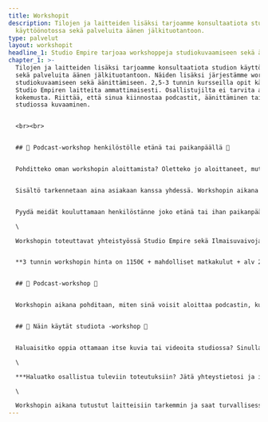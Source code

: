 ```yaml
---
title: Workshopit
description: Tilojen ja laitteiden lisäksi tarjoamme konsultaatiota studion
  käyttöönotossa sekä palveluita äänen jälkituotantoon.
type: palvelut
layout: workshopit
headline_1: Studio Empire tarjoaa workshoppeja studiokuvaamiseen sekä äänittämiseen
chapter_1: >-
  Tilojen ja laitteiden lisäksi tarjoamme konsultaatiota studion käyttöönotossa
  sekä palveluita äänen jälkituotantoon. Näiden lisäksi järjestämme workshoppeja
  studiokuvaamiseen sekä äänittämiseen. 2,5-3 tunnin kursseilla opit käyttämään
  Studio Empiren laitteita ammattimaisesti. Osallistujilta ei tarvita aiempaa
  kokemusta. Riittää, että sinua kiinnostaa podcastit, äänittäminen tai
  studiossa kuvaaminen.


  <br><br>


  ## 🎤 Podcast-workshop henkilöstölle etänä tai paikanpäällä 🎤


  Pohditteko oman workshopin aloittamista? Oletteko jo aloittaneet, mutta podcast ei ole tavoittanut haluamaanne kohderyhmää tai saanut tarvittavia tuloksia aikaan?


  Sisältö tarkennetaan aina asiakaan kanssa yhdessä. Workshopin aikana kerromme, mitä podcastit ovat, miten niitä tuotetaan, äänitetään ja julkaistaan. Podcastin aikana pureudutaan niiden markkinointiin, jotta ne saavuttavat oikean kohderyhmän. Kerromme vinkkimme parhaaseen lopputulokseen, jolla vahvistatte asiantuntijuuttanne / työnantajabrändiänne / myyntiänne / tunnettuuttanne. 


  Pyydä meidät kouluttamaan henkilöstänne joko etänä tai ihan paikanpäällä! Workshopin jälkeen teillä on valmiudet aloittaa oma podcast tai jatkaa onnistuneesti jo aloitettua!\

  \

  Workshopin toteuttavat yhteistyössä Studio Empire sekä Ilmaisuvaivoja podcastin Kirsi & Zaida. Täten kouluttamaan tulee aina kaksi henkilöä. 


  **3 tunnin workshopin hinta on 1150€ + mahdolliset matkakulut + alv 24%**


  ## 🎤 Podcast-workshop 🎤


  Workshopin aikana pohditaan, miten sinä voisit aloittaa podcastin, kuka on kohderyhmäsi ja miten podcasteja markkinoidaan ja tuotteistetaan.  Workshopin aikana myös kasataan studio äänityskuntoon, testaillaan mikkejä ja podcastin editointia. Ota mukaan oma muistikortti (SD-kortti, Class 10) jos haluat tallentaa äänitetyn testijakson.<br><br>


  ## 📸 Näin käytät studiota -workshop 📸


  Haluaisitko oppia ottamaan itse kuvia tai videoita studiossa? Sinulla on siihen mahdollisuus, kun Studio Empirellä järjestetään workshopin kameran, valojen, taustojen yms käyttöön liittyen! Workshopin jälkeen sinulla on tietotaitoa miten laitteet toimivat ja saat vinkkejä erilaisten kuvausten toteuttamiseksi. Toteutamme workshopin pienessä ryhmässä, joten pääset myös itse testailemaan laitteita.  \

  \

  ***Haluatko osallistua tuleviin toteutuksiin? Jätä yhteystietosi ja ilmoitamme sinulle heti kun järjestämme uusia workshoppeja studiollamme. Ilmoitamme uusista workshopeista myös Facebook-sivuillamme!*** \

  \

  Workshopin aikana tutustut laitteisiin tarkemmin ja saat turvallisessa ympäristössä kokeilla erilaisia asetuksia ja tekniikoita. Workshopin aikana saat henkilökohtaista apua kamerasi ja studion käyttöön liittyvissä asioissa.
---
```

